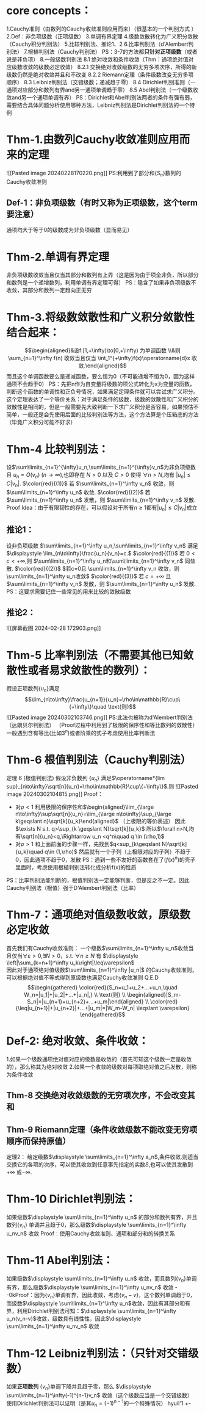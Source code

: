 # core concepts：
1.Cauchy准则（由数列的Cauchy收敛准则应用而来）（很基本的一个判别方式 ）
2.Def：非负项级数（正项级数）
3.单调有界定理
4.级数敛散转化为广义积分敛散 （Cauchy积分判别法）
5.比较判别法、推论1、2
6.比率判别法（d'Alembert判别法）
7.根植判别法（Cauchy判别法）
PS：3-7的方法都**只针对正项级数**（或者说是非负项）
8.一般级数判别法
 	8.1 绝对收敛和条件收敛（Thm：通项绝对值对应级数收敛的级数必定收敛）
 	8.2.1 交换绝对收敛级数的无穷多项次序，所得的新级数仍然是绝对收敛并且和不改变
 	8.2.2 Riemann定理（条件级数改变无穷多项顺序）
 	8.3 Leibniz判别法（交错级数；递减趋于零）
 	8.4 Dirichlet判别准则（一通项对应部分和数列有界and另一通项单调趋于零）
 	8.5 Abel判别法（一个级数收敛and另一个通项单调有界）
PS：Dirichlet和Abel判别法两者的条件有强有弱，需要结合具体问题分析使用哪种方法，Leibniz判别法是Dirichlet判别法的一个特例

# Thm-1.由数列Cauchy收敛准则应用而来的定理
![[Pasted image 20240228170220.png]]
PS:利用到了部分和$\{S_n\}$数列的Cauchy收敛准则
## Def-1：非负项级数（有时又称为正项级数，这个term要注意）
通项均大于等于0的级数成为非负项级数（显而易见）

# Thm-2.单调有界定理
非负项级数收敛当且仅当其部分和数列有上界（这是因为由于项全非负，所以部分和数列是一个递增数列，利用单调有界定理可得）
PS：隐含了如果非负项级数不收敛，其部分和数列一定趋向正无穷

# Thm-3.将级数敛散性和广义积分敛散性结合起来：
$$\begin{aligned}&设f:[1,+\infty)\to[0,+\infty) 为单调函数 \\&则 \sum_{n=1}^\infty f(n) 收敛当且仅当 \int_1^{+\infty}f(x)\operatorname{d}x 收敛.\end{aligned}$$ 
而且这个单调函数要么是递减函数，要么恒为0（不可能递增不恒为0，因为这样通项不会趋于0）
PS：先把n作为自变量将级数的项公式转化为x为变量的函数，判断这个函数的单调性和正负号情况，如果满足定理条件就可以尝试求广义积分。
这个定理表达了一个等价关系：对于满足条件的级数，级数的敛散性和广义积分的敛散性是相同的，但是一般需要先大致判断一下求广义积分是否容易，如果预估不简单，一般还是会先使用后面的比较判别法等方法，这个方法算是个压箱底的方法（毕竟广义积分可能不好求）

# Thm-4 比较判别法：
 设$\sum\limits_{n=1}^{\infty}u_n,\sum\limits_{n=1}^{\infty}v_n$为非负项级数且 $u_n=O(v_n)\:(n\to\infty)$,也即存在 $N>0$
 以及 $C>0$ 使得 $\forall n>N$,均有 $|u_n|\leqslant C|v_n|.$ 
$\color{red}{(1)}$ 若 $\sum\limits_{n=1}^\infty v_n$ 收敛，则 $\sum\limits_{n=1}^\infty u_n$ 收敛.
 $\color{red}{(2)}$ 若 $\sum\limits_{n=1}^\infty u_n$ 发散，则 $\sum\limits_{n=1}^\infty v_n$ 发散.
 Proof Idea：由于有限韧性的存在，可以假设对于所有$n\geqslant 1$都有$|u_n|\leqslant C|v_n|$成立
## 推论1：
设非负项级数 $\sum\limits_{n=1}^\infty u_n,\sum\limits_{n=1}^\infty v_n$ 满足 $\displaystyle \lim_{n\to\infty}\frac{u_n}{v_n}=c.$
$\color{red}{(1)}$ 若 $0<c<+\infty$,则 $\sum\limits_{n=1}^\infty u_n和\sum\limits_{n=1}^\infty v_n$ 同敛散.
$\color{red}{(2)}$ $若c=0且 \sum\limits_{n=1}^\infty v_n 收敛，则\sum\limits_{n=1}^\infty u_n收敛$
$\color{red}{(3)}$ 若 $c=+\infty$ 且 $\sum\limits_{n=1}^\infty v_n$ 发散，则 $\sum\limits_{n=1}^\infty u_n$ 发散.
PS：这要求需要记住一些常见的用来比较的敛散级数
## 推论2：
![[屏幕截图 2024-02-28 172903.png]]
# Thm-5 比率判别法（不需要其他已知敛散性或者易求敛散性的数列）：
假设正项数列{$u_n$}满足$$\lim_{n\to\infty}\frac{u_{n+1}}{u_n}=\rho\in\mathbb{R}\cup\{+\infty\}\quad \text{则}$$
![[Pasted image 20240302103746.png]]
PS:此法也被称为d'Alembert判别法（达朗贝尔判别法）
（Proof过程中利用到了极限的保序性和等比数列的敛散性）
一般遇到含有等比(比如$3^n$)或者阶乘的式子考虑使用比率判断法

# Thm-6 根值判别法（Cauchy判别法）
定理 6 (根值判别法) 假设非负数列 $\{u_n\}$ 满足$\operatorname*{lim sup}_{n\to\infty}\sqrt[n]{u_n}=\rho\in\mathbb{R}\cup\{+\infty\}$.则
![[Pasted image 20240302104815.png]]
Proof：
- 对$\rho <1$ 利用极限的保序性和$\begin{aligned}\lim_{\large n\to\infty}\sup\sqrt[n]{u_n}=\lim_{\large n\to\infty}\sup_{\large k\geqslant n}\sqrt[k]{u_k}\end{aligned}$ （上极限的等价表述）
因此$\exists N s.t.  q>\sup_{k \geqslant N}\sqrt[k]{u_k}$  所以$\forall n>N,均有\sqrt[n]{u_n}<q,\Rightarrow u_n <q^n\quad q \in (\rho,1)$
- 对$\rho >1$ 和上面前面的步骤一样，先找到$q<sup_{k\geqslant N}\sqrt[k]{u_k}\quad q\in (1,\rho)$
然后就有一个子列（上极限对应的子列）不趋于0，因此通项不趋于0，发散
PS：遇到一些不友好的函数套在了($f(x)^n$)的壳子里面时，考虑使用根植判别法转化成分析f(x)的性质

PS：比率判别法能判断的，根值判别法一定能够判断，但是反之不一定。因此Cauchy判别法（根值）强于D'Alembert判别法（比率）

# Thm-7：通项绝对值级数收敛，原级数必定收敛
首先我们有Cauchy收敛准则：
一个级数$\sum\limits_{n=1}^\infty u_n$收敛当且仅当$\forall\varepsilon>0$,$\exists N>0$，s.t. $\forall n\geqslant N$ 有 $\displaystyle \left|\sum_{k=n+1}^\infty u_k\right|\leq\varepsilon$   
因此对于通项绝对值级数$\sum\limits_{n=1}^\infty |u_n|$ 的Cauchy收敛准则，可以根据绝对值不等式得到原级数也满足Cauchy收敛准则 Q.E.D
$$\begin{gathered}
\color{red}{S_n=u_1+u_2+...+u_n,\quad W_n=|u_1|+|u_2|+...+|u_n|,} \\
\text{则} \\
\begin{aligned}|S_m-S_n|=|u_{n+1}+u_{n+2}+...+u_m|\end{aligned} \\
\color{red}{\leq|u_{n+1}|+|u_{n+2}|+...+|u_m|=|W_m-W_n| \leqslant \varepsilon} 
\end{gathered}$$
# Def-2: 绝对收敛、条件收敛：
1.如果一个级数通项绝对值对应的级数是收敛的（首先可知这个级数一定是收敛的），那么称其为绝对收敛
2.如果一个收敛的级数对每项取绝对值之后发散，则称为条件收敛

## Thm-8 交换绝对收敛级数的无穷项次序，不会改变其和
## Thm-9 Riemann定理（条件收敛级数不能改变无穷项顺序而保持原值）
定理2： 给定级数$\displaystyle \sum\limits_{n=1}^\infty a_n$,条件收敛.则适当交换它的各项的次序，可以使其收敛到任意事先指定的实数$S$,也可以使其发散到$+\infty$ 或$-\infty.$

# Thm-10 Dirichlet判别法：
如果级数$\displaystyle \sum\limits_{n=1}^\infty u_n$ 的部分和数列有界，并且数列$\{v_n\}$ 单调并且趋于0，那么级数$\displaystyle \sum\limits_{n=1}^\infty u_nv_n$ 收敛
Proof：使用Cauchy收敛准则、通项和部分和的转换关系
# Thm-11 Abel判别法：
如果级数$\displaystyle \sum\limits_{n=1}^\infty u_n$ 收敛，而且数列$\{v_n\}$单调有界，那么级数$\displaystyle \sum\limits_{n=1}^\infty u_nv_n$ 收敛
--0kProof：因为$\{v_n\}$单调有界，因此收敛，考虑$\{v_n - v\}$，这个数列单调趋于0，而级数$\displaystyle \sum\limits_{n=1}^\infty u_n$收敛，因此有其部分和有界，利用Dirichlet判别法可知：$\displaystyle \sum\limits_{n=1}^\infty u_n(v_n-v)$收敛，级数具有线性性，因此$\displaystyle \sum\limits_{n=1}^\infty u_nv_n$ 收敛
# Thm-12 Leibniz判别法：（只针对交错级数）
如果**正项数列** $\{v_n\}$单调下降并且趋于零，那么  $\displaystyle \sum\limits_{n=1}^\infty(-1)^{n-1}v_n$ 收敛（这个级数应当是一个交错级数）
使用Dirichlet判别法可以证明（是其$u_n = (-1)^{n-1}$的一个特殊情况）
 hyuil'1 +-